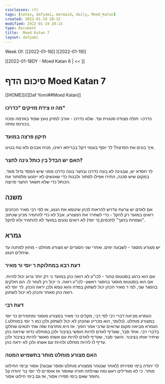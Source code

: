 ```yaml
---
cssclasses: rtl
tags: [notes, dafyomi, mermaid, daily, Moed_Katan] 
created: 2022-01-19 20:15
modified: 2022-01-19 20:15
type: Document
title:  Moed Katan 7
layout: dafyomi
---
```

Week Of: [[2022-01-16]]
[[2022-01-19]]

[[2022-01-18DY - Moed Katan 6 | << ]] 

# סיכום הדף  Moed Katan 7

[[HOME]]/[[Daf Yomi##Moed Katan]]

###  מה זו צידת מזיקים "כדרכו"
כדרכו- תולה מצודה סטטית וצד. שלא כדרכו - אורב למזיק נועץ שפוד באדמה ומכה בכורנס ומתה.
### תיקון פרצה במועד
איך בונים את הפרצה? 
לר יוסף בענפי דקל
בבריתא ראינו, מניח אבנים ולא טח בטיט.
### האם יש הבדל בין כותל גינה לחצר?
לר חסדא יש, שבגינה לא בונה כדרכו ובחצר בונה כדרכו מפני שיש הפסד גדול מאד.
במקום שיש סכנה, התירו אפילו לסתור ולבנות כדי שאנשים לא יימנעו מלסתור את הכותל כדי שלא תשאר החצר פרוצה.
## משנה
אם לאדם יש צרעת ונדרש להראות לכהן שיטמא את הנגע, אז לפי רבי מאיר הכהנים רואים במועד רק להקל - כדי לשחרר את המצורע. אבל לא כדי להחמיר מכיון שכתוב "ושמחת בחגך"
לחכמים,(ר יוסי) לא רואים נגעים במועד לא להחמיר ולא להקל.
## גמרא
יש מצורע מוסגר - לשבעה ימים. ואחרי שני הסגרים יש מצורע מוחלט - מחוץ למחנה עד שיחלים הנגע.
### דעת רבא במחלוקת ר יוסי ור מאיר
 אם הוא כרגע בסטטוס טהור - לכו"ע לא רואה כהן במועד כי רק יותר גרוע יכול להיות.
אם הוא בסטטוס מוסגר בהסגר ראשון- לכו"ע רואה. כי יכול רק לעזור לו.
הם חולקים בהסגר שני, לפי ר מאיר הכהן יכול לשתוק במדה והוא טמא ולכן יראה הכהן. לר יוסי לא רואה כהן מאחר והכהן לא יכול לשתוק.

### דעת רבי
הגמרא מביאה דברי רבי לפי רבי, מקלים כר מאיר במצורע מוסגר ומחמירים כר יוסי במצורע מוחלט.
(כלומר, הוא מכריע שהכהן לא יכול לשתוק ולכן כמו ר יוסי במוחלט.)
הגמרא מביאה מקום שרואים שרבי אמר הפוך. אז היא מתרצת שזה שתי תנאים שחלקו בדברי רבי.
אחד סבר, שעדיף לאדם להיות חופשי בציבור ולכן במוחלט כדאי שיראה כהן שיתיר אותו בציבור. 
והשני סבר, שעדיף לאדם להיות עם אשתו מאשר להיות בציבור ולכן עדיף לו להיות מוחלט ולהיות עם אשתו ולכן לא יראה כהן.
### האם מצורע מוחלט מותר בתשמיש המטה
לר יהודה בימי ספירתו (לאחר שנטהר ממצורע מוחלט וסופר שבעה) אסור ובימי החילוט מותר.  כי לא מגדילים ראש ומה שגילתה תורה שאסור אז אוסרים
לר יוסי בר יהודה קל וחומר שאם בימי ספירו אסור, אז גם בימי חילוט אסור.
